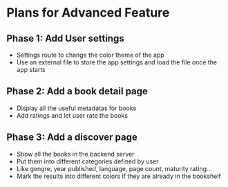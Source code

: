 # Plans for Advanced Feature

## Phase 1: Add User settings
- Settings route to change the color theme of the app
- Use an external file to store the app settings and load the file once the app starts


## Phase 2: Add a book detail page
- Display all the useful metadatas for books
- Add ratings and let user rate the books

## Phase 3: Add a discover page
- Show all the books in the backend server
- Put them into different categories defined by user
- Like gengre, year published, language, page count, maturity rating...
- Mark the results into different colors if they are already in the bookshelf